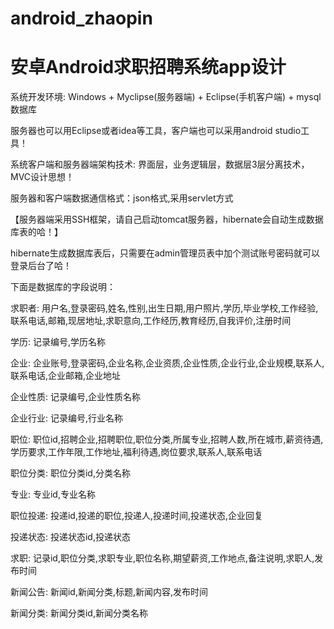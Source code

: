 # android_zhaopin
# 安卓Android求职招聘系统app设计

系统开发环境: Windows + Myclipse(服务器端) + Eclipse(手机客户端) + mysql数据库

服务器也可以用Eclipse或者idea等工具，客户端也可以采用android studio工具！

系统客户端和服务器端架构技术: 界面层，业务逻辑层，数据层3层分离技术，MVC设计思想！

服务器和客户端数据通信格式：json格式,采用servlet方式

【服务器端采用SSH框架，请自己启动tomcat服务器，hibernate会自动生成数据库表的哈！】

hibernate生成数据库表后，只需要在admin管理员表中加个测试账号密码就可以登录后台了哈！

下面是数据库的字段说明：

求职者: 用户名,登录密码,姓名,性别,出生日期,用户照片,学历,毕业学校,工作经验,联系电话,邮箱,现居地址,求职意向,工作经历,教育经历,自我评价,注册时间

学历: 记录编号,学历名称

企业: 企业账号,登录密码,企业名称,企业资质,企业性质,企业行业,企业规模,联系人,联系电话,企业邮箱,企业地址

企业性质: 记录编号,企业性质名称

企业行业: 记录编号,行业名称

职位: 职位id,招聘企业,招聘职位,职位分类,所属专业,招聘人数,所在城市,薪资待遇,学历要求,工作年限,工作地址,福利待遇,岗位要求,联系人,联系电话

职位分类: 职位分类id,分类名称

专业: 专业id,专业名称

职位投递: 投递id,投递的职位,投递人,投递时间,投递状态,企业回复

投递状态: 投递状态id,投递状态

求职: 记录id,职位分类,求职专业,职位名称,期望薪资,工作地点,备注说明,求职人,发布时间

新闻公告: 新闻id,新闻分类,标题,新闻内容,发布时间

新闻分类: 新闻分类id,新闻分类名称
